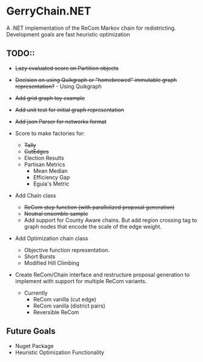 # GerryChain.NET

A .NET implementation of the ReCom Markov chain for redistricting.  Development goals are fast heuristic optimization 

## TODO::
* ~~Lazy evaluated score on Partition objects~~
* ~~Decision on using Quikgraph or "homebrewed" immutable graph representation?~~ - Using Quikgraph
* ~~Add grid graph toy example~~
* ~~Add unit test for initial graph representation~~
* ~~Add json Parser for networkx format~~

* Score to make factories for:
    * ~~Tally~~
    * ~~CutEdges~~
    * Election Results
    * Partisan Metrics
        * Mean Median
        * Efficiency Gap
        * Eguia's Metric

* Add Chain class
    * ~~ReCom step function (with parallelized proposal generation)~~
    * ~~Neutral ensemble sample~~
    * Add support for County Aware chains.  But add region crossing tag to graph nodes that encode the scale of the edge weight.

* Add Optimization chain class
    * Objective function representation.
    * Short Bursts
    * Modified Hill Climbing

* Create ReCom/Chain interface and restructure proposal generation to implement with support for multiple ReCom variants.
    * Currently
        * ReCom vanilla (cut edge)
        * ReCom vanilla (district pairs)
        * Reversible ReCom


## Future Goals
* Nuget Package
* Heuristic Optimization Functionality